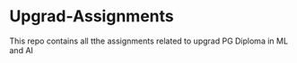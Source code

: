 # Upgrad-Assignments
This repo contains all tthe assignments related to upgrad PG Diploma in ML and AI

